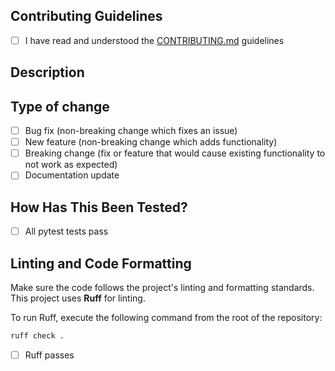 ## Contributing Guidelines

<!-- Please make sure you have read and understood our contributing guidelines before submitting this PR -->
- [ ] I have read and understood the [CONTRIBUTING.md](../CONTRIBUTING.md) guidelines


## Description

<!-- 
Thank you for your contribution! Please include a summary of the changes and the related issue. Please also include relevant motivation and context. List any dependencies that are required for this change.
-->


## Type of change

<!-- Please select the options that are relevant. -->
- [ ] Bug fix (non-breaking change which fixes an issue)
- [ ] New feature (non-breaking change which adds functionality)
- [ ] Breaking change (fix or feature that would cause existing functionality to not work as expected)
- [ ] Documentation update

## How Has This Been Tested?

<!-- Please describe the tests that you ran to verify your changes. Provide instructions so others can reproduce. Include details of your test environment, and the test cases you ran.

- [ ] Test A
- [ ] Test B
-->
- [ ] All pytest tests pass

<!-- To run the tests, execute the following command from the root of the repository:

```bash
pytest
```
 -->


## Linting and Code Formatting

Make sure the code follows the project's linting and formatting standards. This project uses **Ruff** for linting.

To run Ruff, execute the following command from the root of the repository:

```bash
ruff check .
```

<!-- You can also fix some linting errors automatically using Ruff:

```bash
ruff check . --fix
```
-->

- [ ] Ruff passes
